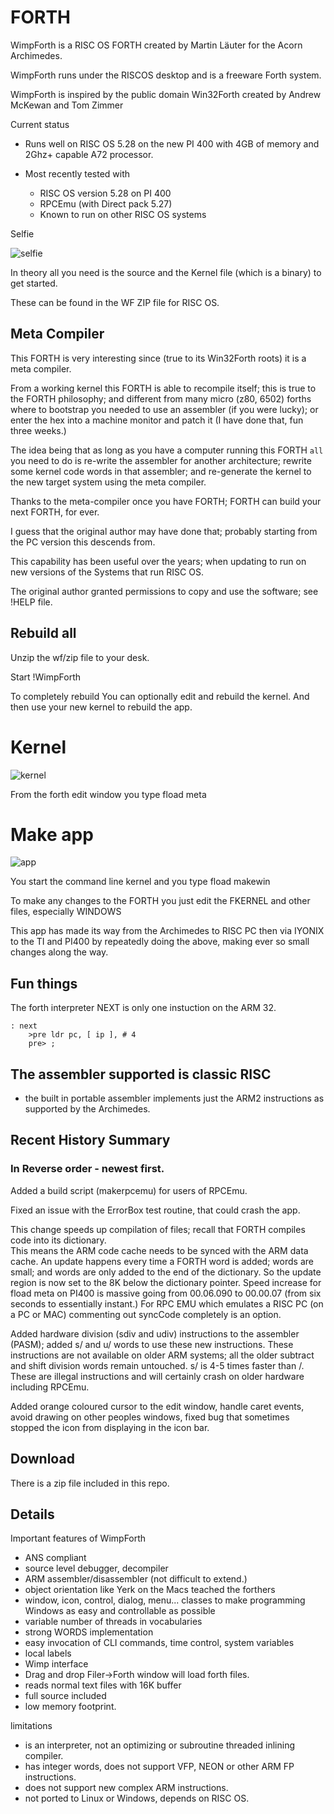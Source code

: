 # FORTH

WimpForth is a RISC OS FORTH created by Martin Läuter for the Acorn Archimedes.

WimpForth runs under the RISCOS desktop and is a freeware Forth system. 

WimpForth is inspired by the public domain Win32Forth created by Andrew McKewan and Tom Zimmer

Current status

- Runs well on RISC OS 5.28 on the new PI 400 with 4GB of memory and 2Ghz+ capable A72 processor.

- Most recently tested with 
   - RISC OS version 5.28 on PI 400
   - RPCEmu (with Direct pack 5.27)
   - Known to run on other RISC OS systems


Selfie 

![selfie](WimpForth.jpg)

In theory all you need is the source and the Kernel file (which is a binary) to get started.

These can be found in the WF ZIP file for RISC OS.

## Meta Compiler

This FORTH is very interesting since (true to its Win32Forth roots) it is a meta compiler.

From a working kernel this FORTH is able to recompile itself; this is true to the FORTH philosophy; 
and different from many micro (z80, 6502) forths where to bootstrap you needed to use an assembler (if you were lucky); 
or enter the hex into a machine monitor and patch it (I have done that, fun three weeks.)

The idea being  that as long as you have a computer running this FORTH `all` you need to do is re-write the assembler for another architecture; rewrite some kernel code words in that assembler; and re-generate the kernel to the new target system using the meta compiler.

Thanks to the meta-compiler once you have FORTH; FORTH can build your next FORTH, for ever.

I guess that the original author may have done that; probably starting from the PC version this descends from.

This capability has been useful over the years; when updating to run on new versions of the Systems that run RISC OS.

The original author granted permissions to copy and use the software; see !HELP file.


## Rebuild all

Unzip the wf/zip file to your desk.

Start !WimpForth

To completely rebuild 
You can optionally edit and rebuild the kernel.
And then use your new kernel to rebuild the app.

# Kernel

![kernel](step1.jpeg)

From the forth edit window you type fload meta

# Make app

![app](step2.jpeg)

You start the command line kernel and you type fload makewin


To make any changes to the FORTH you just edit the FKERNEL and other files, especially WINDOWS

This app has made its way from the Archimedes to RISC PC then via IYONIX to the TI and PI400 by repeatedly doing the above, making ever so small changes along the way.


## Fun things

The forth interpreter NEXT is only one instuction on the ARM 32.

```FORTH
: next
    >pre ldr pc, [ ip ], # 4
    pre> ;
```


## The assembler supported is classic RISC 

- the built in portable assembler implements just the ARM2 instructions as supported by the Archimedes.  

## Recent History Summary


### In Reverse order - newest first.


Added a build script (makerpcemu) for users of RPCEmu.

Fixed an issue with the ErrorBox test routine, that could crash the app.

This change speeds up compilation of files; recall that FORTH compiles code into its dictionary.  
This means the ARM code cache needs to be synced with the ARM data cache.
An update happens every time a FORTH word is added; words are small; and words are only added to the end of the dictionary.
So the update region is now set to the 8K below the dictionary pointer.
Speed increase for fload meta on PI400 is massive going from 00.06.090 to 00.00.07 (from six seconds to essentially instant.)
For RPC EMU which emulates a RISC PC (on a PC or MAC) commenting out syncCode completely is an option.

Added hardware division (sdiv and udiv) instructions to the assembler (PASM); added s/ and u/ words to use these new instructions.
These instructions are not available on older ARM systems; all the older subtract and shift division words remain untouched.
s/ is 4-5 times faster than /.
These are illegal instructions and will certainly crash on older hardware including RPCEmu.


Added orange coloured cursor to the edit window, handle caret events, avoid drawing on other peoples windows, fixed bug that sometimes stopped the icon from displaying in the icon bar.

## Download

There is a zip file included in this repo.

## Details 

Important features of WimpForth 
 * ANS compliant
 * source level debugger, decompiler
 * ARM assembler/disassembler (not difficult to extend.)
 * object orientation like Yerk on the Macs teached the forthers
 * window, icon, control, dialog, menu... classes to
   make programming Windows as easy and controllable as possible
 * variable number of threads in vocabularies
 * strong WORDS implementation
 * easy invocation of CLI commands, time control, system variables
 * local labels
 * Wimp interface
 * Drag and drop Filer->Forth window will load forth files.
 * reads normal text files with 16K buffer
 * full source included
 * low memory footprint.

limitations

* is an interpreter, not an optimizing or subroutine threaded inlining compiler.
* has integer words, does not support VFP, NEON or other ARM FP instructions.
* does not support new complex ARM instructions.
* not ported to Linux or Windows, depends on RISC OS. 





